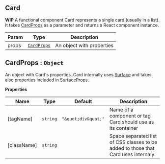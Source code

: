 <a name="Card"></a>

## Card
**WIP** A functional component Card represents a single card (usually in a list). It takes [CardProps](#CardProps) as a parameter and returns a React component instance.


| Param | Type | Description |
| --- | --- | --- |
| props | [<code>CardProps</code>](#CardProps) | An object with properties |

<a name="CardProps"></a>

## CardProps : <code>Object</code>
An object with Card's properties. Card internally uses [Surface](../Surface/README.md#Surface) and takes also properties included in [SurfaceProps](../Surface/README.md#SurfaceProps).

**Properties**

| Name | Type | Default | Description |
| --- | --- | --- | --- |
| [tagName] | <code>string</code> | <code>&quot;\&quot;div\&quot;&quot;</code> | Name of a component or tag Card should use as its container |
| [className] | <code>string</code> |  | Space separated list of CSS classes to be added to those that Card uses internaly |

